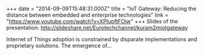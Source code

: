 +++
date = "2014-09-09T15:48:31.000Z"
title = "IoT Gateway: Reducing the distance between embedded and enterprise technologies"
link = "https://www.youtube.com/watch?v=XPIupftFOiw"
+++
Slides of the presentation: http://slideshare.net/Eurotechchannel/kuram2miotgateway

Internet of Things adoption is constrained by disparate implementations and proprietary solutions. The emergence of…
